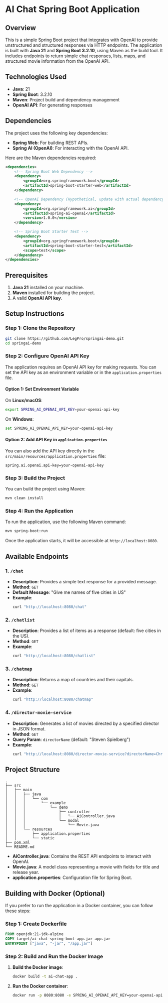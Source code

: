 # AI Chat Spring Boot Application

## Overview

This is a simple Spring Boot project that integrates with OpenAI to provide unstructured and structured responses via HTTP endpoints. The application is built with **Java 21** and **Spring Boot 3.2.10**, using Maven as the build tool. It includes endpoints to return simple chat responses, lists, maps, and structured movie information from the OpenAI API.

## Technologies Used

- **Java**: 21
- **Spring Boot**: 3.2.10
- **Maven**: Project build and dependency management
- **OpenAI API**: For generating responses

## Dependencies

The project uses the following key dependencies:

- **Spring Web**: For building REST APIs.
- **Spring AI (OpenAI)**: For interacting with the OpenAI API.

Here are the Maven dependencies required:

```xml
<dependencies>
    <!-- Spring Boot Web Dependency -->
    <dependency>
        <groupId>org.springframework.boot</groupId>
        <artifactId>spring-boot-starter-web</artifactId>
    </dependency>

    <!-- OpenAI Dependency (Hypothetical, update with actual dependency) -->
    <dependency>
        <groupId>org.springframework.ai</groupId>
        <artifactId>spring-ai-openai</artifactId>
        <version>1.0.0</version>
    </dependency>

    <!-- Spring Boot Starter Test -->
    <dependency>
        <groupId>org.springframework.boot</groupId>
        <artifactId>spring-boot-starter-test</artifactId>
        <scope>test</scope>
    </dependency>
</dependencies>
```

## Prerequisites

1. **Java 21** installed on your machine.
2. **Maven** installed for building the project.
3. A valid **OpenAI API key**.

## Setup Instructions

### Step 1: Clone the Repository

```bash
git clone https://github.com/LegPro/springai-demo.git
cd springai-demo
```

### Step 2: Configure OpenAI API Key

The application requires an OpenAI API key for making requests. You can set the API key as an environment variable or in the `application.properties` file.

#### Option 1: Set Environment Variable

On **Linux/macOS**:
```bash
export SPRING_AI_OPENAI_API_KEY=your-openai-api-key
```

On **Windows**:
```bash
set SPRING_AI_OPENAI_API_KEY=your-openai-api-key
```

#### Option 2: Add API Key in `application.properties`

You can also add the API key directly in the `src/main/resources/application.properties` file:

```properties
spring.ai.openai.api-key=your-openai-api-key
```

### Step 3: Build the Project

You can build the project using Maven:

```bash
mvn clean install
```

### Step 4: Run the Application

To run the application, use the following Maven command:

```bash
mvn spring-boot:run
```

Once the application starts, it will be accessible at `http://localhost:8080`.

## Available Endpoints

### 1. `/chat`
- **Description**: Provides a simple text response for a provided message.
- **Method**: `GET`
- **Default Message**: "Give me names of five cities in US"
- **Example**:
    ```bash
    curl "http://localhost:8080/chat"
    ```

### 2. `/chatlist`
- **Description**: Provides a list of items as a response (default: five cities in the US).
- **Method**: `GET`
- **Example**:
    ```bash
    curl "http://localhost:8080/chatlist"
    ```

### 3. `/chatmap`
- **Description**: Returns a map of countries and their capitals.
- **Method**: `GET`
- **Example**:
    ```bash
    curl "http://localhost:8080/chatmap"
    ```

### 4. `/director-movie-service`
- **Description**: Generates a list of movies directed by a specified director in JSON format.
- **Method**: `GET`
- **Query Param**: `directorName` (default: "Steven Spielberg")
- **Example**:
    ```bash
    curl "http://localhost:8080/director-movie-service?directorName=Christopher%20Nolan"
    ```

## Project Structure

```
.
├── src
│   ├── main
│   │   ├── java
│   │   │   └── com
│   │   │       └── example
│   │   │           └── demo
│   │   │               ├── controller
│   │   │               │   └── AiController.java
│   │   │               └── modal
│   │   │                   └── Movie.java
│   │   └── resources
│   │       ├── application.properties
│   │       └── static
├── pom.xml
└── README.md
```

- **AiController.java**: Contains the REST API endpoints to interact with OpenAI.
- **Movie.java**: A model class representing a movie with fields for title and release year.
- **application.properties**: Configuration file for Spring Boot.

## Building with Docker (Optional)

If you prefer to run the application in a Docker container, you can follow these steps:

### Step 1: Create Dockerfile

```dockerfile
FROM openjdk:21-jdk-alpine
COPY target/ai-chat-spring-boot-app.jar app.jar
ENTRYPOINT ["java", "-jar", "/app.jar"]
```

### Step 2: Build and Run the Docker Image

1. **Build the Docker image**:
   ```bash
   docker build -t ai-chat-app .
   ```

2. **Run the Docker container**:
   ```bash
   docker run -p 8080:8080 -e SPRING_AI_OPENAI_API_KEY=your-openai-api-key ai-chat-app
   ```

